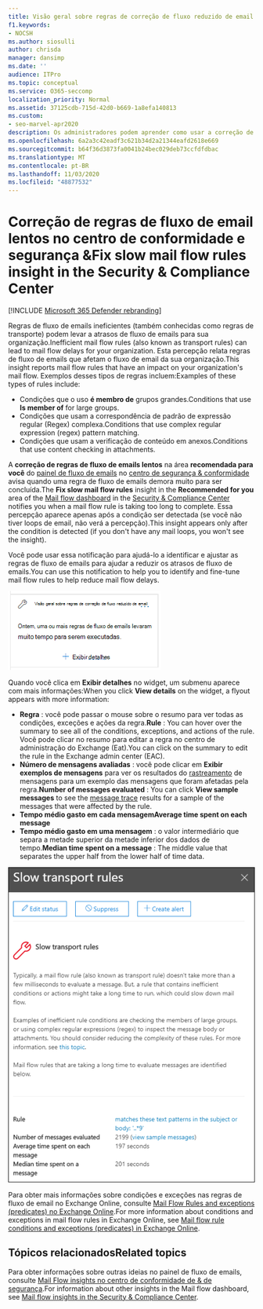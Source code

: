 ```yaml
---
title: Visão geral sobre regras de correção de fluxo reduzido de email
f1.keywords:
- NOCSH
ms.author: siosulli
author: chrisda
manager: dansimp
ms.date: ''
audience: ITPro
ms.topic: conceptual
ms.service: O365-seccomp
localization_priority: Normal
ms.assetid: 37125cdb-715d-42d0-b669-1a8efa140813
ms.custom:
- seo-marvel-apr2020
description: Os administradores podem aprender como usar a correção de regras de fluxo de emails lentos no centro de conformidade de & de segurança para identificar e corrigir regras de fluxo de emails ineficientes ou desfeitas (também conhecidas como regras de transporte) em sua organização.
ms.openlocfilehash: 6a2a3c42eadf3c621b34d2a21344eafd2618e669
ms.sourcegitcommit: b64f36d3873fa0041b24bec029deb73ccfdfdbac
ms.translationtype: MT
ms.contentlocale: pt-BR
ms.lasthandoff: 11/03/2020
ms.locfileid: "48877532"
---
```

# <a name="fix-slow-mail-flow-rules-insight-in-the-security--compliance-center"></a><span data-ttu-id="8e1e5-103">Correção de regras de fluxo de email lentos no centro de conformidade e segurança &</span><span class="sxs-lookup"><span data-stu-id="8e1e5-103">Fix slow mail flow rules insight in the Security & Compliance Center</span></span>

[!INCLUDE [Microsoft 365 Defender rebranding](../includes/microsoft-defender-for-office.md)]


<span data-ttu-id="8e1e5-104">Regras de fluxo de emails ineficientes (também conhecidas como regras de transporte) podem levar a atrasos de fluxo de emails para sua organização.</span><span class="sxs-lookup"><span data-stu-id="8e1e5-104">Inefficient mail flow rules (also known as transport rules) can lead to mail flow delays for your organization.</span></span> <span data-ttu-id="8e1e5-105">Esta percepção relata regras de fluxo de emails que afetam o fluxo de email da sua organização.</span><span class="sxs-lookup"><span data-stu-id="8e1e5-105">This insight reports mail flow rules that have an impact on your organization's mail flow.</span></span> <span data-ttu-id="8e1e5-106">Exemplos desses tipos de regras incluem:</span><span class="sxs-lookup"><span data-stu-id="8e1e5-106">Examples of these types of rules include:</span></span>

- <span data-ttu-id="8e1e5-107">Condições que o uso **é membro de** grupos grandes.</span><span class="sxs-lookup"><span data-stu-id="8e1e5-107">Conditions that use **Is member of** for large groups.</span></span>
- <span data-ttu-id="8e1e5-108">Condições que usam a correspondência de padrão de expressão regular (Regex) complexa.</span><span class="sxs-lookup"><span data-stu-id="8e1e5-108">Conditions that use complex regular expression (regex) pattern matching.</span></span>
- <span data-ttu-id="8e1e5-109">Condições que usam a verificação de conteúdo em anexos.</span><span class="sxs-lookup"><span data-stu-id="8e1e5-109">Conditions that use content checking in attachments.</span></span>

<span data-ttu-id="8e1e5-110">A **correção de regras de fluxo de emails lentos** na área **recomendada para você** do [painel de fluxo de emails](mail-flow-insights-v2.md) no [centro de segurança & conformidade](https://protection.office.com) avisa quando uma regra de fluxo de emails demora muito para ser concluída.</span><span class="sxs-lookup"><span data-stu-id="8e1e5-110">The **Fix slow mail flow rules** insight in the **Recommended for you** area of the [Mail flow dashboard](mail-flow-insights-v2.md) in the [Security & Compliance Center](https://protection.office.com) notifies you when a mail flow rule is taking too long to complete.</span></span> <span data-ttu-id="8e1e5-111">Essa percepção aparece apenas após a condição ser detectada (se você não tiver loops de email, não verá a percepção).</span><span class="sxs-lookup"><span data-stu-id="8e1e5-111">This insight appears only after the condition is detected (if you don't have any mail loops, you won't see the insight).</span></span>

<span data-ttu-id="8e1e5-112">Você pode usar essa notificação para ajudá-lo a identificar e ajustar as regras de fluxo de emails para ajudar a reduzir os atrasos de fluxo de emails.</span><span class="sxs-lookup"><span data-stu-id="8e1e5-112">You can use this notification to help you to identify and fine-tune mail flow rules to help reduce mail flow delays.</span></span>

![Corrigir recomendações de regras de fluxo de email lentos na área recomendada para você do painel de fluxo de emails](../../media/mfi-fix-slow-mail-flow-rules.png)

<span data-ttu-id="8e1e5-114">Quando você clica em **Exibir detalhes** no widget, um submenu aparece com mais informações:</span><span class="sxs-lookup"><span data-stu-id="8e1e5-114">When you click **View details** on the widget, a flyout appears with more information:</span></span>

- <span data-ttu-id="8e1e5-115">**Regra** : você pode passar o mouse sobre o resumo para ver todas as condições, exceções e ações da regra.</span><span class="sxs-lookup"><span data-stu-id="8e1e5-115">**Rule** : You can hover over the summary to see all of the conditions, exceptions, and actions of the rule.</span></span> <span data-ttu-id="8e1e5-116">Você pode clicar no resumo para editar a regra no centro de administração do Exchange (Eat).</span><span class="sxs-lookup"><span data-stu-id="8e1e5-116">You can click on the summary to edit the rule in the Exchange admin center (EAC).</span></span>
- <span data-ttu-id="8e1e5-117">**Número de mensagens avaliadas** : você pode clicar em **Exibir exemplos de mensagens** para ver os resultados do [rastreamento](message-trace-scc.md) de mensagens para um exemplo das mensagens que foram afetadas pela regra.</span><span class="sxs-lookup"><span data-stu-id="8e1e5-117">**Number of messages evaluated** : You can click **View sample messages** to see the [message trace](message-trace-scc.md) results for a sample of the messages that were affected by the rule.</span></span>
- <span data-ttu-id="8e1e5-118">**Tempo médio gasto em cada mensagem**</span><span class="sxs-lookup"><span data-stu-id="8e1e5-118">**Average time spent on each message**</span></span>
- <span data-ttu-id="8e1e5-119">**Tempo médio gasto em uma mensagem** : o valor intermediário que separa a metade superior da metade inferior dos dados de tempo.</span><span class="sxs-lookup"><span data-stu-id="8e1e5-119">**Median time spent on a message** : The middle value that separates the upper half from the lower half of time data.</span></span>

![Submenu de detalhes que aparece depois de clicar em Exibir detalhes na visão de regras de fluxo de emails de correção lenta](../../media/mfi-fix-slow-mail-flow-rules-details.png)

<span data-ttu-id="8e1e5-121">Para obter mais informações sobre condições e exceções nas regras de fluxo de email no Exchange Online, consulte [Mail Flow Rules and exceptions (predicates) no Exchange Online](https://docs.microsoft.com/Exchange/security-and-compliance/mail-flow-rules/conditions-and-exceptions).</span><span class="sxs-lookup"><span data-stu-id="8e1e5-121">For more information about conditions and exceptions in mail flow rules in Exchange Online, see [Mail flow rule conditions and exceptions (predicates) in Exchange Online](https://docs.microsoft.com/Exchange/security-and-compliance/mail-flow-rules/conditions-and-exceptions).</span></span>

## <a name="related-topics"></a><span data-ttu-id="8e1e5-122">Tópicos relacionados</span><span class="sxs-lookup"><span data-stu-id="8e1e5-122">Related topics</span></span>

<span data-ttu-id="8e1e5-123">Para obter informações sobre outras ideias no painel de fluxo de emails, consulte [Mail Flow insights no centro de conformidade de & de segurança](mail-flow-insights-v2.md).</span><span class="sxs-lookup"><span data-stu-id="8e1e5-123">For information about other insights in the Mail flow dashboard, see [Mail flow insights in the Security & Compliance Center](mail-flow-insights-v2.md).</span></span>
